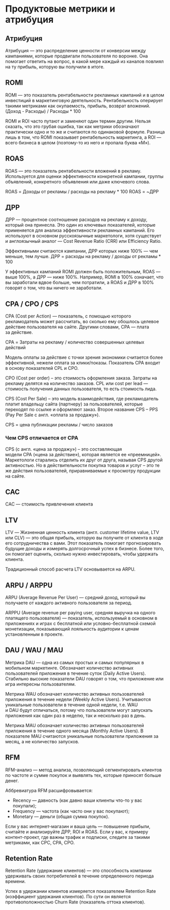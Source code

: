 # Продуктовые метрики и атрибуция

## Атрибуция
Атрибуция — это распределение ценности от конверсии между кампаниями, которые продвигали пользователя по воронке. Она помогает ответить на вопрос, в какой мере каждый из каналов повлиял на ту прибыль, которую вы получили в итоге.

## ROMI
ROMI — это показатель рентабельности рекламных кампаний и в целом инвестиций в маркетинговую деятельность. Рентабельность оперирует такими метриками как окупаемость, прибыль, возврат вложений.
(Доход - Расходы) / Расходы * 100

ROMI и ROI часто путают и заменяют один термин другим. Нельзя сказать, что это грубая ошибка, так как метрики обозначают практически одно и то же и считаются по одинаковой формуле. Разница лишь в том, что ROMI показывает рентабельность маркетинга, а ROI — всего бизнеса в целом (поэтому-то из него и пропала буква «M»).

## ROAS
ROAS — это показатель рентабельности вложений в рекламу. Используется для оценки эффективности конкретной кампании, группы объявлений, конкретного объявления или даже ключевого слова.

ROAS = Доходы от рекламы / расходы на рекламу * 100
ROAS = ~ДРР

## ДРР
ДРР — процентное соотношение расходов на рекламу к доходу, который она принесла. Это один из ключевых показателей, которые применяется для анализа эффективности рекламных кампаний. Его используют в основном русскоязычные маркетологи, хотя существует и англоязычный аналог — Cost Revenue Ratio (CRR) или Efficiency Ratio.

Эффективными считаются кампании, ДРР которых ниже 100% — чем меньше, тем лучше.
ДРР = расходы на рекламу / доходы от рекламы * 100

У эффективных кампаний ROMI должен быть положительным, ROAS — выше 100%, а ДРР — ниже 100%. Например, ROMI в 100% означает, что вы заработали вдвое больше, чем потратили, а ROAS и ДРР в 100% говорят о том, что вы ничего не заработали.

## CPA / CPO / CPS
CPA (Cost per Action) — показатель, с помощью которого рекламодатель может рассчитать, во сколько ему обошлось целевое действие пользователя на сайте. Другими словами, CPA — плата за действие.

CPA = Затраты на рекламу / количество совершенных целевых действий

Модель оплаты за действие с точки зрения экономики считается более эффективной, нежели оплата за клики/показы. Показатель CPA входит в основу показателей CPL и CPO.

CPO (Cost per order) – это стоимость оформления заказа. Затраты на рекламу делятся на количество заказов.
CPL или cost per lead — стоимость получения данных пользователя, то есть стоимость лида.

CPS (Cost Per Sale) – это модель взаимодействия, где рекламодатель платит владельцу сайта (партнеру) за пользователей, которые переходят по ссылке и оформляют заказ.
Второе название CPS – PPS (Pay Per Sale с англ. «оплата за продажу»).

CPS = цена публикации рекламы / число заказов

### Чем CPS отличается от СРА
CPS (с англ. «цена за продажу») – это составляющая модели СРА («цена за действие»), которая является ее «преемницей». Маркетологи старались отделить их друг от друга, называя CPS другой активностью. Но в действительности покупка товаров и услуг – это те же действия пользователей, приравниваемые к просмотру продукции на сайте.

## CAC
CAC — стоимость привлечения клиента

## LTV
LTV — Жизненная ценность клиента (англ. customer lifetime value, LTV или CLV) — это общая прибыль, которую вы получите от клиента в ходе его сотрудничества с вами. Этот показатель помогает прогнозировать будущие доходы и измерять долгосрочный успех в бизнесе. Более того, он помогает оценить, сколько нужно инвестировать, чтобы удержать клиента.

Традиционный способ расчета  LTV основывается на ARPU.

## ARPU / ARPPU
ARPU (Average Revenue Per User) — средний доход, который вы получаете от каждого активного пользователя за период.

ARPPU (Average revenue per paying user, средняя выручка на одного платящего пользователя) — показатель, используемый в основном в приложениях и играх с бесплатной или условно-бесплатной схемой монетизации, показывающий лояльность аудитории к ценам установленным в проекте.

## DAU / WAU / MAU
Метрика DAU — одна из самых простых и самых популярных в мобильном маркетинге. Обозначает количество активных пользователей приложения в течение суток (Daily Active Users). Стабильно высокие показатели DAU говорят о том, что приложение или игра интересны пользователям.

Метрика WAU обозначает количество активных пользователей приложения в течение недели (Weekly Active Users). Учитываются уникальные пользователи в течение одной недели, т.е. WAU и DAU будут отличаться, потому что пользователи могут запускать приложения как один раз в неделю, так и несколько раз в день.

Метрика MAU обозначает количество активных пользователей приложения в течение одного месяца (Monthly Active Users). В показателе MAU считаются уникальные пользователи приложения за месяц, а не количество запусков.

## RFM
RFM-анализ — метод анализа, позволяющий сегментировать клиентов по частоте и сумме покупок и выявлять тех, которые приносят больше денег.

Аббревиатура RFM расшифровывается:
- Recency — давность (как давно ваши клиенты что-то у вас покупали);
- Frequency — частота (как часто они у вас покупают);
- Monetary — деньги (общая сумма покупок).

Если у вас интернет-магазин и ваша цель — повышение прибыли, считайте и анализируйте ДРР, ROI и ROAS. Если у вас, к примеру контент-проект, где важны трафик и подписки, следите за такими метриками, как CPC, CPA, CPO.

## Retention Rate
Retention Rate (удержание клиентов) — это способность компании удерживать своих потребителей в течение определенного периода времени.

Успех в удержании клиентов измеряется показателем Retention Rate (коэффициент удержания клиентов). По сути он является противоположностью Churn Rate (показатель оттока клиентов).
